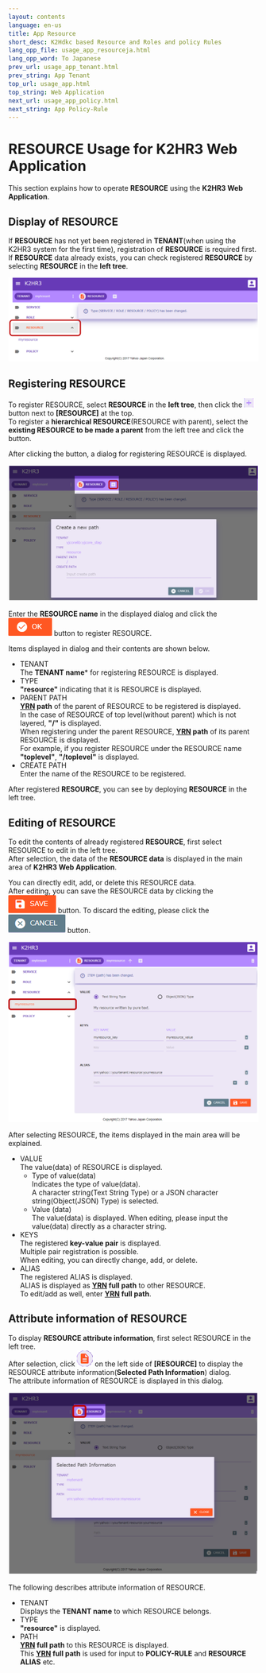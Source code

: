 ```yaml
---
layout: contents
language: en-us
title: App Resource
short_desc: K2Hdkc based Resource and Roles and policy Rules
lang_opp_file: usage_app_resourceja.html
lang_opp_word: To Japanese
prev_url: usage_app_tenant.html
prev_string: App Tenant
top_url: usage_app.html
top_string: Web Application
next_url: usage_app_policy.html
next_string: App Policy-Rule
---
```


# RESOURCE Usage for K2HR3 Web Application
This section explains how to operate **RESOURCE** using the **K2HR3 Web Application**.

## Display of RESOURCE
If **RESOURCE** has not yet been registered in **TENANT**(when using the K2HR3 system for the first time), registration of **RESOURCE** is required first.  
If **RESOURCE** data already exists, you can check registered **RESOURCE** by selecting **RESOURCE** in the **left tree**.  

![K2HR3 Usage Application - Resource Top](images/usage_app_resource_top.png)

## Registering RESOURCE
To register RESOURCE, select **RESOURCE** in the **left tree**, then click the ![K2HR3 Add Button](images/button_add.png) button next to **[RESOURCE]** at the top.  
To register a **hierarchical RESOURCE**(RESOURCE with parent), select the **existing RESOURCE to be made a parent** from the left tree and click the button.  

After clicking the button, a dialog for registering RESOURCE is displayed.  

![K2HR3 Usage Application - Resource Create Dialog](images/usage_app_resource_add.png)

Enter the **RESOURCE name** in the displayed dialog and click the ![K2HR3 OK Button](images/button_ok.png) button to register RESOURCE.  

Items displayed in dialog and their contents are shown below.  
- TENANT  
The **TENANT name*** for registering RESOURCE is displayed.
- TYPE  
**"resource"** indicating that it is RESOURCE is displayed.
- PARENT PATH  
**[YRN](detail_various.html) path** of the parent of RESOURCE to be registered is displayed.  
In the case of RESOURCE of top level(without parent) which is not layered, **"/"** is displayed.  
When registering under the parent RESOURCE, **[YRN](detail_various.html) path** of its parent RESOURCE is displayed.  
For example, if you register RESOURCE under the RESOURCE name **"toplevel"**, **"/toplevel"** is displayed.
- CREATE PATH  
Enter the name of the RESOURCE to be registered.

After registered **RESOURCE**, you can see by deploying **RESOURCE** in the left tree.

## Editing of RESOURCE
To edit the contents of already registered **RESOURCE**, first select RESOURCE to edit in the left tree.  
After selection, the data of the **RESOURCE data** is displayed in the main area of **K2HR3 Web Application**.  

You can directly edit, add, or delete this RESOURCE data.  
After editing, you can save the RESOURCE data by clicking the ![K2HR3 SAVE Button](images/button_save.png) button.
To discard the editing, please click the ![K2HR3 CANCEL Button](images/button_cancel.png) button.  

![K2HR3 Usage Application - Resource Page](images/usage_app_resource_all.png)

After selecting RESOURCE, the items displayed in the main area will be explained.  
- VALUE  
The value(data) of RESOURCE is displayed.  
  - Type of value(data)  
    Indicates the type of value(data).  
    A character string(Text String Type) or a JSON character string(Object(JSON) Type) is selected.
  - Value (data)  
    The value(data) is displayed. When editing, please input the value(data) directly as a character string.
- KEYS  
The registered **key-value pair** is displayed.  
Multiple pair registration is possible.  
When editing, you can directly change, add, or delete.
- ALIAS  
The registered ALIAS is displayed.  
ALIAS is displayed as **[YRN](detail_various.html) full path** to other RESOURCE.  
To edit/add as well, enter **[YRN](detail_various.html) full path**.

## Attribute information of RESOURCE
To display **RESOURCE attribute information**, first select RESOURCE in the left tree.  
After selection, click ![K2HR3 Path Button](images/button_path.png) on the left side of **[RESOURCE]** to display the RESOURCE attribute information(**Selected Path Information**) dialog.  
The attribute information of RESOURCE is displayed in this dialog.  

![K2HR3 Usage Application - Resource Information](images/usage_app_resource_info.png)

The following describes attribute information of RESOURCE.
- TENANT  
Displays the **TENANT name** to which RESOURCE belongs.
- TYPE  
**"resource"** is displayed.
- PATH  
**[YRN](detail_various.html) full path** to this RESOURCE is displayed.  
This **[YRN](detail_various.html) full path** is used for input to **POLICY-RULE** and **RESOURCE ALIAS** etc.


